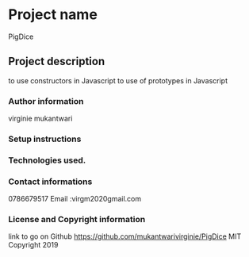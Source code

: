# Project name
PigDice

## Project description
to use  constructors in Javascript
to use of prototypes in Javascript

### Author information
virginie mukantwari

###  Setup instructions

 
### Technologies used.

### Contact informations
 0786679517 
 Email :virgm2020gmail.com

### License and Copyright information
link to go on Github https://github.com/mukantwarivirginie/PigDice
MIT Copyright 2019
 